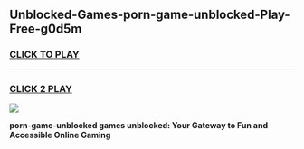 
## Unblocked-Games-porn-game-unblocked-Play-Free-g0d5m
<h3>
<a href="https://premium76.site?title=porn-game-unblocked&ref=23A">CLICK TO PLAY</a></h3>
<hr>

<h3>
<a href="https://premium76.site?title=porn-game-unblocked&ref=23A">CLICK 2 PLAY</a>
  
</h3>

<a href="https://premium76.site?title=porn-game-unblocked&ref=23A"><img src="https://clearcache.store/games.png"></a>


**porn-game-unblocked games unblocked: Your Gateway to Fun and Accessible Online Gaming**
